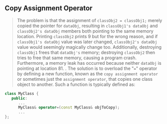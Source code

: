 

## Copy Assignment Operator

> The problem is that the assignment of `classObj2 = classObj1;` merely copied the pointer for `dataObj`, resulting in `classObj1's dataObj` and `classObj2's dataObj` members both pointing to the same memory location. Printing `classObj2` prints 9 but for the wrong reason, and if `classObj1's dataObj` value was later changed, `classObj2's dataObj` value would seemingly magically change too. Additionally, destroying `classObj1` frees that `dataObj's` memory; destroying `classObj2` then tries to free that same memory, causing a program crash. Furthermore, a memory leak has occurred because neither `dataObj` is pointing at location 81.
> .
> The solution is to overload the "`=`" operator by defining a new function, known as the `copy assignment operator` or sometimes just the `assignment operator`, that copies one class object to another. Such a function is typically defined as:

```cpp
class MyClass {
   public:
      ...
      MyClass& operator=(const MyClass& objToCopy);
      ...
};
```
